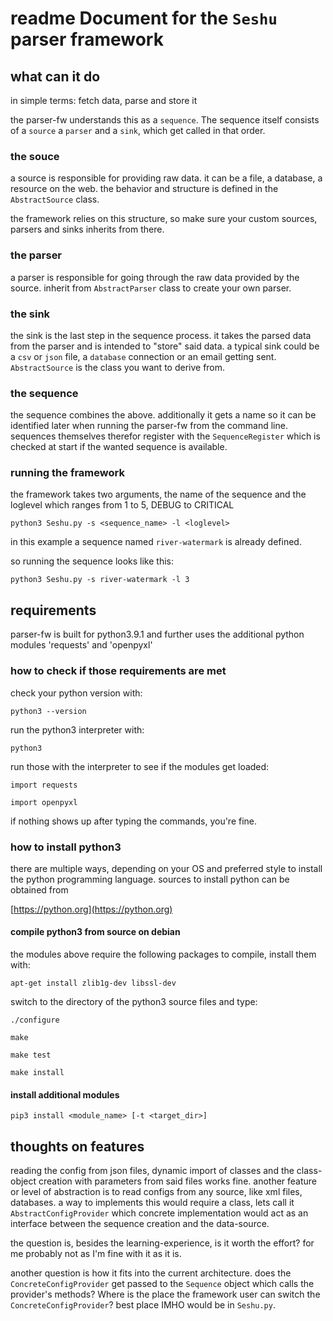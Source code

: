 # readme Document for the `Seshu` parser framework

## what can it do
in simple terms: fetch data, parse and store it

the parser-fw understands this as a `sequence`. The sequence itself consists of a `source` a `parser` and a `sink`, which get called in that order.

### the souce

a source is responsible for providing raw data. it can be a file, a database, a resource on the web. the behavior and structure is defined in the `AbstractSource` class.

the framework relies on this structure, so make sure your custom sources, parsers and sinks inherits from there.

### the parser

a parser is responsible for going through the raw data provided by the source. inherit from `AbstractParser` class to create your own parser.

### the sink

the sink is the last step in the sequence process. it takes the parsed data from the parser and is intended to "store" said data. a typical sink could be a `csv` or `json` file, a `database` connection or an email getting sent. `AbstractSource` is the class you want to derive from.

### the sequence

the sequence combines the above. additionally it gets a name so it can be identified later when running the parser-fw from the command line. sequences themselves therefor register with the `SequenceRegister` which is checked at start if the wanted sequence is available.

### running the framework

the framework takes two arguments, the name of the sequence and the loglevel which ranges from 1 to 5, DEBUG to CRITICAL

`python3 Seshu.py -s <sequence_name> -l <loglevel>`

in this example a sequence named `river-watermark` is already defined.

so running the sequence looks like this:

`python3 Seshu.py -s river-watermark -l 3`

## requirements
parser-fw is built for python3.9.1 and further uses the additional python modules
'requests' and 'openpyxl'

### how to check if those requirements are met
check your python version with:

`python3 --version`

run the python3 interpreter with:

`python3`

run those with the interpreter to see if the modules get loaded:

`import requests`

`import openpyxl`

if nothing shows up after typing the commands, you're fine.

### how to install python3
there are multiple ways, depending on your OS and preferred style to install the python programming language. sources to install python can be obtained from

[https://python.org](https://python.org)

#### compile python3 from source on debian
the modules above require the following packages to compile, install them with:

`apt-get install zlib1g-dev libssl-dev`

switch to the directory of the python3 source files and type:

`./configure`

`make`

`make test`

`make install`

#### install additional modules

`pip3 install <module_name> [-t <target_dir>]`


## thoughts on features
reading the config from json files, dynamic import of classes and the class-object creation with parameters from said files works fine. another feature or level of abstraction is to read configs from any source, like xml files, databases. a way to implements this would require a class, lets call it `AbstractConfigProvider` which concrete implementation would act as an interface between the sequence creation and the data-source.

the question is, besides the learning-experience, is it worth the effort? for me probably not as I'm fine with it as it is.

another question is how it fits into the current architecture. does the `ConcreteConfigProvider` get passed to the `Sequence` object which calls the provider's methods? Where is the place the framework user can switch the `ConcreteConfigProvider`? best place IMHO would be in `Seshu.py`.
